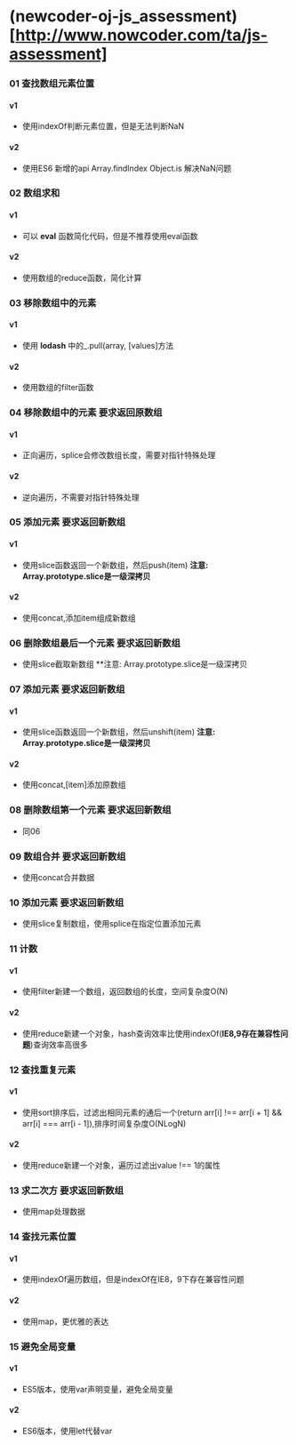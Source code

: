 # (newcoder-oj-js_assessment)[http://www.nowcoder.com/ta/js-assessment]

### 01 查找数组元素位置

#### v1
- 使用indexOf判断元素位置，但是无法判断NaN

#### v2
- 使用ES6 新增的api Array.findIndex Object.is 解决NaN问题

### 02 数组求和

#### v1
- 可以 **eval** 函数简化代码，但是不推荐使用eval函数

#### v2
- 使用数组的reduce函数，简化计算

### 03 移除数组中的元素

#### v1
- 使用 **lodash** 中的_.pull(array, [values]方法

#### v2
- 使用数组的filter函数

### 04 移除数组中的元素 **要求返回原数组**

#### v1
- 正向遍历，splice会修改数组长度，需要对指针特殊处理

#### v2
- 逆向遍历，不需要对指针特殊处理

### 05 添加元素 **要求返回新数组**

#### v1
- 使用slice函数返回一个新数组，然后push(item) **注意: Array.prototype.slice是一级深拷贝**

#### v2
- 使用concat,添加item组成新数组

### 06 删除数组最后一个元素 **要求返回新数组**

- 使用slice截取新数组 **注意: Array.prototype.slice是一级深拷贝

### 07 添加元素 **要求返回新数组**

#### v1
- 使用slice函数返回一个新数组，然后unshift(item) **注意: Array.prototype.slice是一级深拷贝**

#### v2
- 使用concat,[item]添加原数组

### 08 删除数组第一个元素 **要求返回新数组**

- 同06

### 09 数组合并 **要求返回新数组**

- 使用concat合并数据

### 10 添加元素 **要求返回新数组**

- 使用slice复制数组，使用splice在指定位置添加元素

### 11 计数

#### v1
- 使用filter新建一个数组，返回数组的长度，空间复杂度O(N)

#### v2
- 使用reduce新建一个对象，hash查询效率比使用indexOf(**IE8,9存在兼容性问题**)查询效率高很多

### 12 查找重复元素

#### v1
- 使用sort排序后，过滤出相同元素的通后一个(return arr[i] !== arr[i + 1] && arr[i] === arr[i - 1]),排序时间复杂度O(NLogN)

#### v2
- 使用reduce新建一个对象，遍历过滤出value !== 1的属性

### 13 求二次方 **要求返回新数组**

- 使用map处理数据

### 14 查找元素位置

#### v1
- 使用indexOf遍历数组，但是indexOf在IE8，9下存在兼容性问题

#### v2
- 使用map，更优雅的表达

### 15 避免全局变量

#### v1
- ES5版本，使用var声明变量，避免全局变量

#### v2
- ES6版本，使用let代替var
